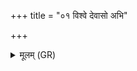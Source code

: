 +++
title = "०१ विश्वे देवासो अभि"

+++
<details><summary>मूलम् (GR)</summary>

विश्वे देवासो अभि रक्षतेमम्  
उतादित्या जागृत यूयम् अस्मिन् ।  
मेमं समान उत वान्यनाभिर्  
मेमं प्रापत् पौरुषेयो वधो यः ॥
</details>